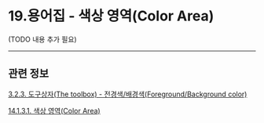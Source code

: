 # 19.용어집 - 색상 영역(Color Area)

(TODO 내용 추가 필요)

***

## 관련 정보

[3.2.3. 도구상자(The toolbox) - 전경색/배경색(Foreground/Background color)](./03-02-03-the-toolbox.md#03-02-01-s3)

[14.1.3.1. 색상 영역(Color Area)](./14-01-03-01-color_area.md)